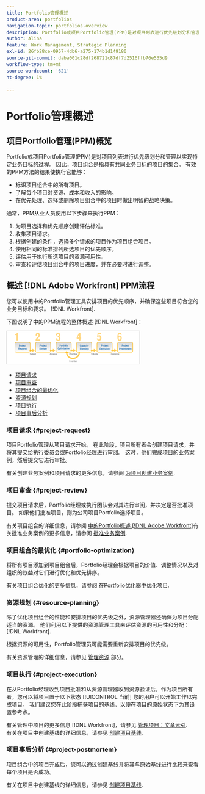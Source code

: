 ```yaml
---
title: Portfolio管理概述
product-area: portfolios
navigation-topic: portfolios-overview
description: Portfolio或项目Portfolio管理(PPM)是对项目列表进行优先级划分和管理以实现特定业务目标的过程。 项目组合是指具有共同业务目标的项目的集合。
author: Alina
feature: Work Management, Strategic Planning
exl-id: 26fb28ce-0957-4db6-a275-174b1d149180
source-git-commit: daba001c28df268721c87df7d2516ffb76e535d9
workflow-type: tm+mt
source-wordcount: '621'
ht-degree: 1%

---
```


# Portfolio管理概述

## 项目Portfolio管理(PPM)概览

Portfolio或项目Portfolio管理(PPM)是对项目列表进行优先级划分和管理以实现特定业务目标的过程。 因此，项目组合是指具有共同业务目标的项目的集合。 有效的PPM方法的结果使执行官能够：

* 标识项目组合中的所有项目。
* 了解每个项目对资源、成本和收入的影响。
* 在优先处理、选择或删除项目组合中的项目时做出明智的战略决策。

通常，PPM从业人员使用以下步骤来执行PPM：

1. 为项目选择和优先顺序创建评估标准。
1. 收集项目请求。
1. 根据创建的条件，选择多个请求的项目作为项目组合项目。
1. 使用相同的标准排列所选项目的优先顺序。
1. 评估用于执行所选项目的资源可用性。
1. 审查和评估项目组合中的项目进度，并在必要时进行调整。

## 概述 [!DNL Adobe Workfront] PPM流程

您可以使用中的Portfolio管理工具安排项目的优先顺序，并确保这些项目符合您的业务目标和要求。 [!DNL Workfront].

下图说明了中的PPM流程的整体概述 [!DNL Workfront]：

![](assets/pm1-350x88.png)

* [项目请求](#project-request)
* [项目审查](#project-review)
* [项目组合的最优化](#portfolio-optimization)
* [资源规划](#resource-planning)
* [项目执行](#project-execution)
* [项目事后分析](#project-postmortem)

### 项目请求 {#project-request}

项目Portfolio管理从项目请求开始。 在此阶段，项目所有者会创建项目请求，并将其提交给执行委员会或Portfolio经理进行审阅。 这时，他们完成项目的业务案例，然后提交它进行审批。

有关创建业务案例和项目请求的更多信息，请参阅 [为项目创建业务案例](../../../manage-work/projects/define-a-business-case/create-business-case.md).

### 项目审查 {#project-review}

提交项目请求后，Portfolio经理或执行团队会对其进行审阅，并决定是否批准项目。 如果他们批准项目，则为公司项目Portfolio选择项目。

有关项目组合的详细信息，请参阅 [中的Portfolio概述 [!DNL Adobe Workfront]](../../../manage-work/portfolios/portfolios-overview/portfolio-overview.md)有关批准业务案例的更多信息，请参阅 [批准业务案例](../../../manage-work/projects/define-a-business-case/approve-business-case.md).

### 项目组合的最优化 {#portfolio-optimization}

将所有项目添加到项目组合后，Portfolio经理会根据项目的价值、调整情况以及对组织的效益对它们进行优化和优先排序。

有关项目组合优化的更多信息，请参阅 [在Portfolio优化器中优化项目](../../../manage-work/portfolios/portfolio-optimizer/optimize-projects-in-portfolio-optimizer.md).

### 资源规划 {#resource-planning}

除了优化项目组合的性能和安排项目的优先级之外，资源管理器还确保为项目分配适当的资源。 他们利用以下提供的资源管理工具来评估资源的可用性和分配： [!DNL Workfront].

根据资源的可用性，Portfolio管理员可能需要重新安排项目的优先级。

有关资源管理的详细信息，请参见 [管理资源](../../../resource-mgmt/manage-resources.md) 部分。

### 项目执行 {#project-execution}

在从Portfolio经理收到项目批准和从资源管理器收到资源验证后，作为项目所有者，您可以将项目置于以下状态 [!UICONTROL 当前] 您的用户可以开始工作以完成项目。 我们建议您在此阶段捕获项目的基线，以便在项目的原始状态下为其设置参考点。

有关管理中项目的更多信息 [!DNL Workfront]，请参见 [管理项目：文章索引](../../../manage-work/projects/manage-projects/manage-projects-overview.md).\
有关在项目中创建基线的详细信息，请参见 [创建项目基线](../../../manage-work/projects/create-projects/create-baselines.md).

### 项目事后分析 {#project-postmortem}

项目组合中的项目完成后，您可以通过创建基线并将其与原始基线进行比较来查看每个项目是否成功。

有关在项目中创建基线的详细信息，请参见 [创建项目基线](../../../manage-work/projects/create-projects/create-baselines.md).
